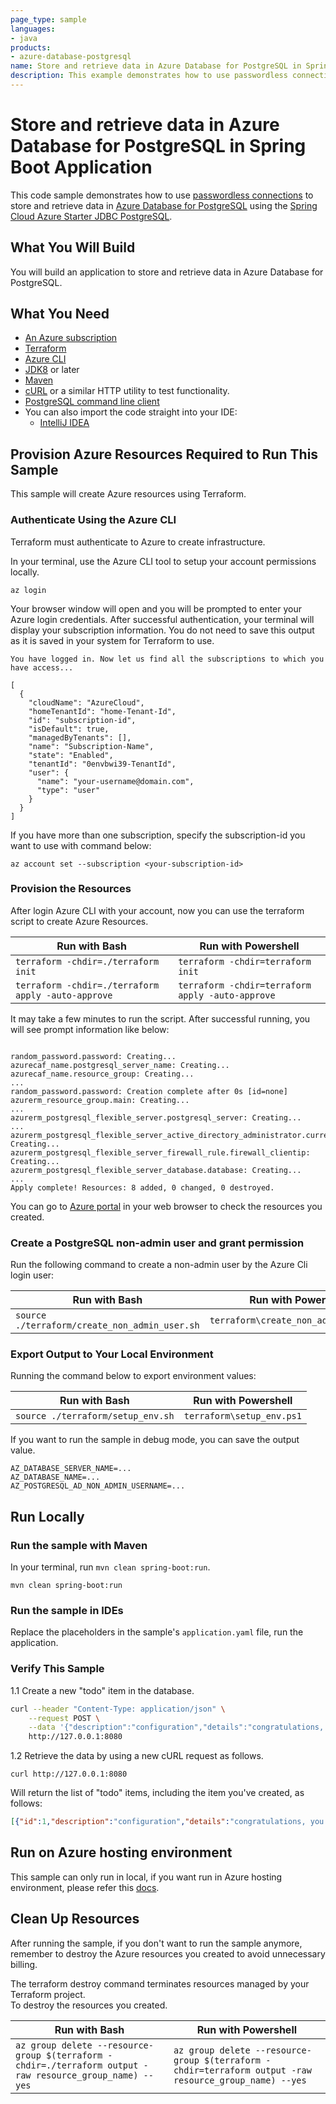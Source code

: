 ```yaml
---
page_type: sample
languages:
- java
products:
- azure-database-postgresql
name: Store and retrieve data in Azure Database for PostgreSQL in Spring Boot Application
description: This example demonstrates how to use passwordless connections to store and retrieve data in Azure Database for PostgreSQL in a Spring Boot application.
---
```


# Store and retrieve data in Azure Database for PostgreSQL in Spring Boot Application

This code sample demonstrates how to use [passwordless connections](https://learn.microsoft.com/azure/developer/intro/passwordless-overview) to store and retrieve data in [Azure Database for PostgreSQL](https://azure.microsoft.com/products/postgresql/) using the [Spring Cloud Azure Starter JDBC PostgreSQL](https://mvnrepository.com/artifact/com.azure.spring/spring-cloud-azure-starter-jdbc-postgresql).

## What You Will Build

You will build an application to store and retrieve data in Azure Database for PostgreSQL.

## What You Need

- [An Azure subscription](https://azure.microsoft.com/free/)
- [Terraform](https://www.terraform.io/)
- [Azure CLI](https://docs.microsoft.com/cli/azure/install-azure-cli)
- [JDK8](https://www.oracle.com/java/technologies/downloads/) or later
- [Maven](https://maven.apache.org/)
- [cURL](https://curl.se/) or a similar HTTP utility to test functionality.
- [PostgreSQL command line client](https://www.postgresql.org/download/)
- You can also import the code straight into your IDE:
    - [IntelliJ IDEA](https://www.jetbrains.com/idea/download)

## Provision Azure Resources Required to Run This Sample
This sample will create Azure resources using Terraform. 

### Authenticate Using the Azure CLI
Terraform must authenticate to Azure to create infrastructure.

In your terminal, use the Azure CLI tool to setup your account permissions locally.

```shell
az login
```

Your browser window will open and you will be prompted to enter your Azure login credentials. After successful authentication, your terminal will display your subscription information. You do not need to save this output as it is saved in your system for Terraform to use.

```shell
You have logged in. Now let us find all the subscriptions to which you have access...

[
  {
    "cloudName": "AzureCloud",
    "homeTenantId": "home-Tenant-Id",
    "id": "subscription-id",
    "isDefault": true,
    "managedByTenants": [],
    "name": "Subscription-Name",
    "state": "Enabled",
    "tenantId": "0envbwi39-TenantId",
    "user": {
      "name": "your-username@domain.com",
      "type": "user"
    }
  }
]
```

If you have more than one subscription, specify the subscription-id you want to use with command below:
```shell
az account set --subscription <your-subscription-id>
```

### Provision the Resources

After login Azure CLI with your account, now you can use the terraform script to create Azure Resources.

| Run with Bash                                      |  Run with Powershell                              |
|----------------------------------------------------|---------------------------------------------------|
| `terraform -chdir=./terraform init`                |  `terraform -chdir=terraform init`                |
| `terraform -chdir=./terraform apply -auto-approve` |  `terraform -chdir=terraform apply -auto-approve` |

It may take a few minutes to run the script. After successful running, you will see prompt information like below:

```shell

random_password.password: Creating...
azurecaf_name.postgresql_server_name: Creating...
azurecaf_name.resource_group: Creating...
...
random_password.password: Creation complete after 0s [id=none]
azurerm_resource_group.main: Creating...
...
azurerm_postgresql_flexible_server.postgresql_server: Creating...
...
azurerm_postgresql_flexible_server_active_directory_administrator.current_aad_user_admin: Creating...
azurerm_postgresql_flexible_server_firewall_rule.firewall_clientip: Creating...
azurerm_postgresql_flexible_server_database.database: Creating...
...
Apply complete! Resources: 8 added, 0 changed, 0 destroyed.

```

You can go to [Azure portal](https://ms.portal.azure.com/) in your web browser to check the resources you created.

### Create a PostgreSQL non-admin user and grant permission

Run the following command to create a non-admin user by the Azure Cli login user:

| Run with Bash                                 | Run with Powershell                   |
|-----------------------------------------------|---------------------------------------|
| `source ./terraform/create_non_admin_user.sh` | `terraform\create_non_admin_user.ps1` |

### Export Output to Your Local Environment
Running the command below to export environment values:

| Run with Bash                     | Run with Powershell       |
|-----------------------------------|---------------------------|
| `source ./terraform/setup_env.sh` | `terraform\setup_env.ps1` |

If you want to run the sample in debug mode, you can save the output value.

```shell
AZ_DATABASE_SERVER_NAME=...
AZ_DATABASE_NAME=...
AZ_POSTGRESQL_AD_NON_ADMIN_USERNAME=...

```

## Run Locally

### Run the sample with Maven

In your terminal, run `mvn clean spring-boot:run`.

```shell
mvn clean spring-boot:run
```

### Run the sample in IDEs

Replace the placeholders in the sample's `application.yaml` file, run the application.

### Verify This Sample

1.1 Create a new "todo" item in the database.

```bash
curl --header "Content-Type: application/json" \
    --request POST \
    --data '{"description":"configuration","details":"congratulations, you have set up JDBC correctly!","done": "true"}' \
    http://127.0.0.1:8080
``````

1.2 Retrieve the data by using a new cURL request as follows.

```shell
curl http://127.0.0.1:8080
```

Will return the list of "todo" items, including the item you've created, as follows:

```json
[{"id":1,"description":"configuration","details":"congratulations, you have set up correctly!","done":true}]
```

## Run on Azure hosting environment

This sample can only run in local, if you want run in Azure hosting environment, please refer this [docs](https://learn.microsoft.com/azure/developer/java/spring-framework/migrate-postgresql-to-passwordless-connection?tabs=sign-in-azure-cli%2Cjava%2Capp-service%2Cassign-role-service-connector#4-configure-the-azure-hosting-environment).

## Clean Up Resources
After running the sample, if you don't want to run the sample anymore, remember to destroy the Azure resources you created to avoid unnecessary billing.

The terraform destroy command terminates resources managed by your Terraform project.   
To destroy the resources you created.

| Run with Bash                                                                                            | Run with Powershell                                                                                    |
|----------------------------------------------------------------------------------------------------------|--------------------------------------------------------------------------------------------------------|
| `az group delete --resource-group $(terraform -chdir=./terraform output -raw resource_group_name) --yes` | `az group delete --resource-group $(terraform -chdir=terraform output -raw resource_group_name) --yes` |
